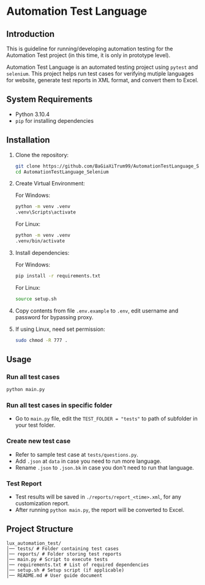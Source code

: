 # Automation Test Language

## Introduction

This is guideline for running/developing automation testing for the Automation Test project (in this time, it is only in prototype level).

Automation Test Language is an automated testing project using `pytest` and `selenium`. This project helps run test cases for verifying mutiple languages for website, generate test reports in XML format, and convert them to Excel.

## System Requirements

- Python 3.10.4
- `pip` for installing dependencies

## Installation

1. Clone the repository:

   ```sh
   git clone https://github.com/BaGiaXiTrum99/AutomationTestLanguage_Selenium.git
   cd AutomationTestLanguage_Selenium
   ```

2. Create Virtual Environment:

   For Windows:

   ```cmd
   python -m venv .venv
   .venv\Scripts\activate
   ```

   For Linux:

   ```sh
   python -m venv .venv
   .venv/bin/activate
   ```

3. Install dependencies:

   For Windows:

   ```cmd
   pip install -r requirements.txt
   ```

   For Linux:

   ```sh
   source setup.sh
   ```

4. Copy contents from file `.env.example` to `.env`, edit username and password for bypassing proxy.

5. If using Linux, need set permission:
   ```sh
   sudo chmod -R 777 .
   ```

## Usage

### Run all test cases

```sh
python main.py
```

### Run all test cases in specific folder

- Go to `main.py` file, edit the `TEST_FOLDER = "tests"` to path of subfolder in your test folder.

### Create new test case
- Refer to sample test case at `tests/questions.py`.
- Add `.json` at `data` in case you need to run more language.
- Rename `.json` to `.json.bk` in case you don't need to run that language.

### Test Report

- Test results will be saved in `./reports/report_<time>.xml`, for any customization report.
- After running `python main.py`, the report will be converted to Excel.

## Project Structure

```text
lux_automation_test/
│── tests/ # Folder containing test cases
│── reports/ # Folder storing test reports
│── main.py # Script to execute tests
│── requirements.txt # List of required dependencies
│── setup.sh # Setup script (if applicable)
│── README.md # User guide document
```

